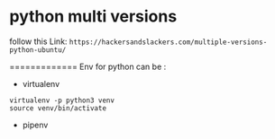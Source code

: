 # python multi versions
follow this Link:
`https://hackersandslackers.com/multiple-versions-python-ubuntu/`


=============
Env for python can be :
- virtualenv
```
virtualenv -p python3 venv
source venv/bin/activate
````
- pipenv
